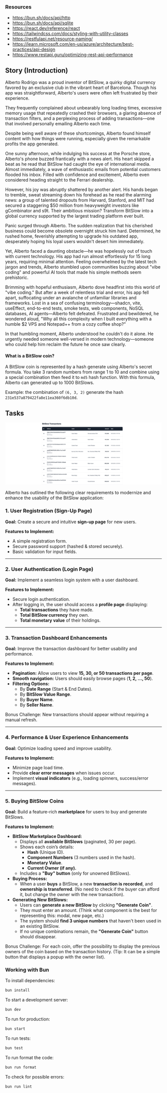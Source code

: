 
### Resources

- https://bun.sh/docs/api/http
- https://bun.sh/docs/api/sqlite
- https://react.dev/reference/react
- https://tailwindcss.com/docs/styling-with-utility-classes
- https://restfulapi.net/resource-naming/
- https://learn.microsoft.com/en-us/azure/architecture/best-practices/api-design
- https://www.restapi.guru/optimizing-rest-api-performance


## Story (Introduction)

Alberto Rodrigo was a proud inventor of BitSlow, a quirky digital currency favored by an exclusive club in the vibrant heart of Barcelona. Though his app was straightforward, Alberto's users were often left frustrated by their experience.

They frequently complained about unbearably long loading times, excessive memory usage that repeatedly crashed their browsers, a glaring absence of transaction filters, and a perplexing process of adding transactions—one that involved personally emailing Alberto each time.

Despite being well aware of these shortcomings, Alberto found himself content with how things were running, especially given the remarkable profits the app generated.

One sunny afternoon, while indulging his success at the Porsche store, Alberto's phone buzzed frantically with a news alert. His heart skipped a beat as he read that BitSlow had caught the eye of international media. Almost immediately, a wave of enthusiastic emails from potential customers flooded his inbox. Filled with confidence and excitement, Alberto even considered heading straight to the Ferrari dealership.

However, his joy was abruptly shattered by another alert. His hands began to tremble, sweat streaming down his forehead as he read the alarming news: a group of talented dropouts from Harvard, Stanford, and MIT had secured a staggering $50 million from heavyweight investors like gCombinator and s9t. Their ambitious mission? Transform BitSlow into a global currency supported by the largest trading platform ever built.

Panic surged through Alberto. The sudden realization that his cherished business could become obsolete overnight struck him hard. Determined, he rushed home, feverishly attempting to upgrade his outdated app, desperately hoping his loyal users wouldn't desert him immediately.

Yet, Alberto faced a daunting obstacle—he was hopelessly out of touch with current technology. His app had run almost effortlessly for 15 long years, requiring minimal attention. Feeling overwhelmed by the latest tech jargon and trends, Alberto stumbled upon communities buzzing about "vibe coding" and powerful AI tools that made his simple methods seem prehistoric.

Brimming with hopeful enthusiasm, Alberto dove headfirst into this world of "vibe coding." But after a week of relentless trial and error, his app fell apart, suffocating under an avalanche of unfamiliar libraries and frameworks. Lost in a sea of confusing terminology—shadcn, vite, useEffect, end-to-end tests, smoke tests, web components, NoSQL databases, AI agents—Alberto felt defeated. Frustrated and bewildered, he wondered aloud, "Why all this complexity when I built everything with a humble $2 VPS and Notepad++ from a cozy coffee shop?"

In that humbling moment, Alberto understood he couldn't do it alone. He urgently needed someone well-versed in modern technology—someone who could help him reclaim the future he once saw clearly.

#### What is a BitSlow coin?

A BitSlow coin is represented by a hash generate using Alberto's secret formula. You take 3 random numbers from range 1 to 10 and combine using a special combination then feed it to `md5` hash function. With this formula, Alberto can generated up to 1000 BitSlows.

Example: the combination of `(6, 3, 2)` generate the hash `231e537a879422fa8e11ea360f6db10d`.

## Tasks

![demo](./docs/demo.png)

Alberto has outlined the following clear requirements to modernize and enhance the usability of the BitSlow application:

### **1. User Registration (Sign-Up Page)**

**Goal:** Create a secure and intuitive **sign-up page** for new users.

**Features to Implement:**

- A simple registration form.
- Secure password support (hashed & stored securely).
- Basic validation for input fields.

---

### **2. User Authentication (Login Page)**

**Goal:** Implement a seamless login system with a user dashboard.

**Features to Implement:**

- Secure login authentication.
- After logging in, the user should access a **profile page** displaying:
  - **Total transactions** they have made.
  - **Total BitSlow currency** they own.
  - **Total monetary value** of their holdings.

---

### **3. Transaction Dashboard Enhancements**

**Goal:** Improve the transaction dashboard for better usability and performance.

**Features to Implement:**

- **Pagination:** Allow users to view **15, 30, or 50 transactions per page**.
- **Smooth navigation:** Users should easily browse pages (**1, 2, …, 50**).
- **Filtering Options:**
  - By **Date Range** (Start & End Dates).
  - By **BitSlow Value Range**.
  - By **Buyer Name**.
  - By **Seller Name**.

Bonus Challenge: New transactions should appear without requiring a manual refresh.

---

### **4. Performance & User Experience Enhancements**

**Goal:** Optimize loading speed and improve usability.

**Features to Implement:**

- Minimize page load time.
- Provide **clear error messages** when issues occur.
- Implement **visual indicators** (e.g., loading spinners, success/error messages).

---

### **5. Buying BitSlow Coins**

**Goal:** Build a feature-rich **marketplace** for users to buy and generate BitSlows.

**Features to Implement:**

- **BitSlow Marketplace Dashboard:**
  - Displays all **available BitSlows** (paginated, 30 per page).
  - Shows each coin’s details:
    - **Hash** (Unique ID).
    - **Component Numbers** (3 numbers used in the hash).
    - **Monetary Value**.
    - **Current Owner (if any).**
  - Includes a **"Buy" button** (only for unowned BitSlows).
- **Buying Process:**
  - When a user **buys** a BitSlow, a new **transaction is recorded**, and **ownership is transferred**. (No need to check if the buyer can afford it, but change the owner with the new transaction).
- **Generating New BitSlows:**
  - Users can **generate a new BitSlow** by clicking **"Generate Coin"**.
  - They must enter an amount. (Think what component is the best for representing this: modal, new page, etc.)
  - The system should **find 3 unique numbers** that haven't been used in an existing BitSlow.
  - If no unique combinations remain, the **"Generate Coin"** button should disappear.

Bonus Challenge: For each coin, offer the possibility to display the previous owners of the coin based on the transaction history. (Tip: It can be a simple button that displays a popup with the owner list).

### Working with Bun

To install dependencies:

```bash
bun install
```

To start a development server:

```bash
bun dev
```

To run for production:

```bash
bun start
```

To run tests:

```bash
bun test
```

To run format the code:

```bash
bun run format
```

To check for possible errors:

```bash
bun run lint
```
